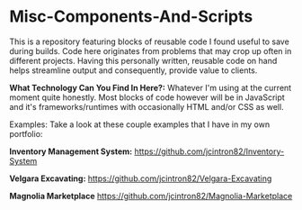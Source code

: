 # Misc-Components-And-Scripts

This is a repository featuring blocks of reusable code I found useful to save during builds. Code here originates from problems that may crop up often in different projects. Having this personally written, reusable code on hand helps streamline output and consequently, provide value to clients.

**What Technology Can You Find In Here?:**
Whatever I'm using at the current moment quite honestly. Most blocks of code however will be in JavaScript and it's frameworks/runtimes with occasionally HTML and/or CSS as well. 

Examples:
Take a look at these couple examples that I have in my own portfolio:

**Inventory Management System:**
https://github.com/jcintron82/Inventory-System

**Velgara Excavating:**
https://github.com/jcintron82/Velgara-Excavating

**Magnolia Marketplace**
https://github.com/jcintron82/Magnolia-Marketplace
